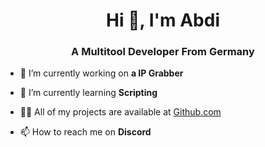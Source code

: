 <h1 align="center">Hi 👋, I'm Abdi</h1>
<h3 align="center">A Multitool Developer From Germany</h3>

- 🔭 I’m currently working on **a IP Grabber**

- 🌱 I’m currently learning **Scripting**

- 👨‍💻 All of my projects are available at [Github.com](Github.com)

- 📫 How to reach me on **Discord**
<p align="left">
</p>
